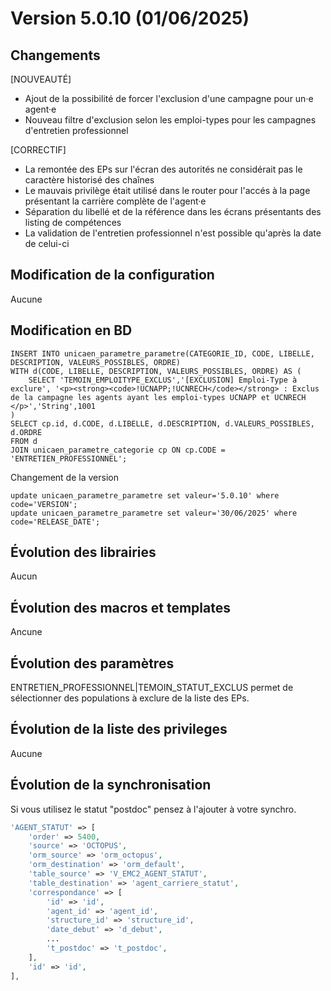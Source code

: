 # Version 5.0.10 (01/06/2025) 

## Changements 

[NOUVEAUTÉ]
* Ajout de la possibilité de forcer l'exclusion d'une campagne pour un·e agent·e
* Nouveau filtre d'exclusion selon les emploi-types pour les campagnes d'entretien professionnel

[CORRECTIF]
* La remontée des EPs sur l'écran des autorités ne considérait pas le caractère historisé des chaînes
* Le mauvais privilège était utilisé dans le router pour l'accés à la page présentant la carrière complète de l'agent·e
* Séparation du libellé et de la référence dans les écrans présentants des listing de compétences
* La validation de l'entretien professionnel n'est possible qu'après la date de celui-ci

## Modification de la configuration

Aucune

## Modification en BD

```postgresql
INSERT INTO unicaen_parametre_parametre(CATEGORIE_ID, CODE, LIBELLE, DESCRIPTION, VALEURS_POSSIBLES, ORDRE)
WITH d(CODE, LIBELLE, DESCRIPTION, VALEURS_POSSIBLES, ORDRE) AS (
    SELECT 'TEMOIN_EMPLOITYPE_EXCLUS','[EXCLUSION] Emploi-Type à exclure', '<p><strong><code>!UCNAPP;!UCNRECH</code></strong> : Exclus de la campagne les agents ayant les emploi-types UCNAPP et UCNRECH  </p>','String',1001
)
SELECT cp.id, d.CODE, d.LIBELLE, d.DESCRIPTION, d.VALEURS_POSSIBLES,  d.ORDRE
FROM d
JOIN unicaen_parametre_categorie cp ON cp.CODE = 'ENTRETIEN_PROFESSIONNEL';
```

Changement de la version
```postgresql
update unicaen_parametre_parametre set valeur='5.0.10' where code='VERSION';
update unicaen_parametre_parametre set valeur='30/06/2025' where code='RELEASE_DATE';
```

## Évolution des librairies

Aucun

## Évolution des macros et templates

Ancune

## Évolution des paramètres

ENTRETIEN_PROFESSIONNEL|TEMOIN_STATUT_EXCLUS permet de sélectionner des populations à exclure de la liste des EPs. 

## Évolution de la liste des privileges

Aucune

## Évolution de la synchronisation

Si vous utilisez le statut "postdoc" pensez à l'ajouter à votre synchro.

```php
'AGENT_STATUT' => [
    'order' => 5400,
    'source' => 'OCTOPUS',
    'orm_source' => 'orm_octopus',
    'orm_destination' => 'orm_default',
    'table_source' => 'V_EMC2_AGENT_STATUT',
    'table_destination' => 'agent_carriere_statut',
    'correspondance' => [
        'id' => 'id',
        'agent_id' => 'agent_id',
        'structure_id' => 'structure_id',
        'date_debut' => 'd_debut',
        ...
        't_postdoc' => 't_postdoc',
    ],
    'id' => 'id',
],
```